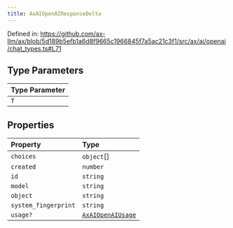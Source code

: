 ```yaml
---
title: AxAIOpenAIResponseDelta
---
```


Defined in: https://github.com/ax-llm/ax/blob/5d189b5efb1a6d8f9665c1966845f7a5ac21c3f1/src/ax/ai/openai/chat_types.ts#L71

## Type Parameters

| Type Parameter |
| :------ |
| `T` |

## Properties

| Property | Type |
| :------ | :------ |
| <a id="choices"></a> `choices` | `object`[] |
| <a id="created"></a> `created` | `number` |
| <a id="id"></a> `id` | `string` |
| <a id="model"></a> `model` | `string` |
| <a id="object"></a> `object` | `string` |
| <a id="system_fingerprint"></a> `system_fingerprint` | `string` |
| <a id="usage"></a> `usage?` | [`AxAIOpenAIUsage`](/api/#03-apidocs/typealiasaxaiopenaiusage) |
